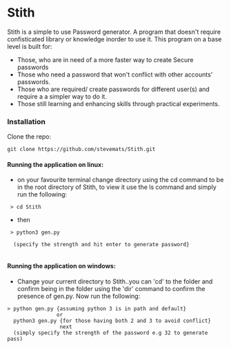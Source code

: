 # Stith


Stith is a simple to use Password generator. A program that doesn't require confisticated library or
knowledge inorder to use it. This program on a base level is built for:

  - Those, who are in need of a more faster way to create Secure passwords
  - Those who need a password that won't conflict with other accounts' passwords.
  - Those who are required/ create passwords for different user(s) and require a 
    a simpler way to do it.
  - Those still learning and enhancing skills through practical experiments.




### Installation

Clone the repo:

  ```
  git clone https://github.com/stevemats/Stith.git
  ```

#### Running the application on linux:
  
  - on your favourite terminal change directory using the cd command
    to be in the root directory of Stith, to view it use the ls command
     and simply run the following:
   ```
    > cd Stith
  ```
  - then
  ```
   > python3 gen.py
   
    (specify the strength and hit enter to generate password}
    
  ```
  
 #### Running the application on windows:
 
  - Change your current directory to Stith..you can 'cd' to the folder
   and confirm being in the folder  using the 'dir' command to confirm 
   the presence of gen.py. Now run the following:
   
   ```
   > python gen.py {assuming python 3 is in path and default}
                   or
     python3 gen.py {for those having both 2 and 3 to avoid conflict}
                    next 
     (simply specify the strength of the password e.g 32 to generate pass)
      
   ```
   
   
